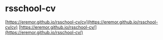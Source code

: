 # rsschool-cv
[https://eremor.github.io/rsschool-cv/cv](https://eremor.github.io/rsschool-cv/cv)
[https://eremor.github.io/rsschool-cv/](https://eremor.github.io/rsschool-cv/)
